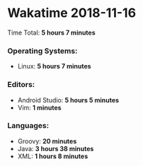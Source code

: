 # Wakatime 2018-11-16

Time Total: **5 hours 7 minutes**

### Operating Systems:
- Linux: **5 hours 7 minutes** 

### Editors:
- Android Studio: **5 hours 5 minutes** 
- Vim: **1 minutes** 

### Languages:
- Groovy: **20 minutes** 
- Java: **3 hours 38 minutes** 
- XML: **1 hours 8 minutes** 

